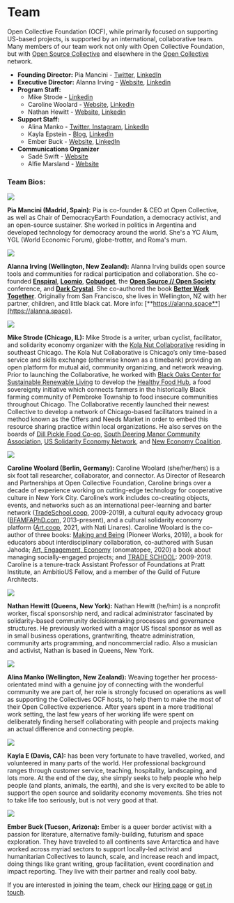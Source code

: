 # Team

Open Collective Foundation (OCF), while primarily focused on supporting US-based projects, is supported by an international, collaborative team. Many members of our team work not only with Open Collective Foundation, but with [Open Source Collective](https://www.oscollective.org) and elsewhere in the [Open Collective](https://www.opencollective.com) network.

* **Founding Director:** Pia Mancini - [Twitter](https://twitter.com/piamancini), [LinkedIn](https://www.linkedin.com/in/piamancini/)
* **Executive Director:** Alanna Irving - [Website](http://alanna.space), [Linkedin](https://www.linkedin.com/in/alannairving83/)
* **Program Staff:**
  * Mike Strode - [Linkedin](https://www.linkedin.com/in/mjstrode/)
  * Caroline Woolard - [Website](https://carolinewoolard.com/past), [Linkedin](https://www.linkedin.com/in/carolinewoolard/)
  * Nathan Hewitt - [Website](https://natehn.com), [Linkedin](https://www.linkedin.com/in/nthnh/)
* **Support Staff:**
  * Alina Manko - [Twitter](https://twitter.com/c\_observations)[, Instagram](https://www.instagram.com/curious\_observations/), [LinkedIn](https://www.linkedin.com/in/alinamanko/)
  * Kayla Epstein - [Blog](https://blog.opencollective.com/author/kayla/), [LinkedIn](https://www.linkedin.com/in/kaylarepstein/)
  * Ember Buck - [Website](https://ewhitneybuck.wordpress.com), [LinkedIn](https://www.linkedin.com/in/emberbuck/)
* **Communications Organizer**
  * Sadé Swift - [Website](https://cardsbyde.com/our-team)
  * Alfie Marsland - [Website](https://althemiamarsland.com/)

### **Team Bios:**

![](../.gitbook/assets/pia.jpeg)

**Pia Mancini (Madrid, Spain):** Pia is co-founder & CEO at Open Collective, as well as Chair of DemocracyEarth Foundation, a democracy activist, and an open-source sustainer. She worked in politics in Argentina and developed technology for democracy around the world. She's a YC Alum, YGL (World Economic Forum), globe-trotter, and Roma's mum.

![](../.gitbook/assets/Alanna-BackDeck.jpg)

**Alanna Irving (Wellington, New Zealand):** Alanna Irving builds open source tools and communities for radical participation and collaboration. She co-founded [**Enspiral**](http://enspiral.com), [**Loomio**](http://loomio.org), [**Cobudget**](http://cobudget.co), the [**Open Source // Open Society**](http://opensourceopensociety.com) conference, and [**Dark Crystal**](http://darkcrystal.pw). She co-authored the book [**Better Work Together**](http://betterworktogether.co). Originally from San Francisco, she lives in Wellington, NZ with her partner, children, and little black cat. More info: [**https://alanna.space**](https://alanna.space).

![](../.gitbook/assets/07a51998-708f-4e8e-92b8-18fe7d0595e5.jpeg)

**Mike Strode (Chicago, IL):** Mike Strode is a writer, urban cyclist, facilitator, and solidarity economy organizer with the [Kola Nut Collaborative](https://www.kolanutcollab.org) residing in southeast Chicago. The Kola Nut Collaborative is Chicago’s only time-based service and skills exchange (otherwise known as a timebank) providing an open platform for mutual aid, community organizing, and network weaving. Prior to launching the Collaborative, he worked with [Black Oaks Center for Sustainable Renewable Living](https://www.blackoakscenter.org) to develop the [Healthy Food Hub](https://www.healthyfooodhub.org), a food sovereignty initiative which connects farmers in the historically Black farming community of Pembroke Township to food insecure communities throughout Chicago. The Collaborative recently launched their newest Collective to develop a network of Chicago-based facilitators trained in a method known as the Offers and Needs Market in order to embed this resource sharing practice within local organizations. He also serves on the boards of [Dill Pickle Food Co-op](https://www.dillpickle.coop), [South Deering Manor Community Association](https://www.sdmanor.org), [US Solidarity Economy Network](https://www.ussen.org), and [New Economy Coalition](https://www.neweconomy.net).

![](<../.gitbook/assets/image (9).png>)

**Caroline Woolard (Berlin, Germany):** Caroline Woolard (she/her/hers) is a six foot tall researcher, collaborator, and connector. As Director of Research and Partnerships at Open Collective Foundation, Caroline brings over a decade of experience working on cutting-edge technology for cooperative culture in New York City. Caroline’s work includes co-creating objects, events, and networks such as an international peer-learning and barter network ([TradeSchool.coop](https://tradeschool.coop), 2009-2019), a cultural equity advocacy group ([BFAMFAPhD.com](http://bfamfaphd.com), 2013-present), and a cultural solidarity economy platform ([Art.coop](https://art.coop), 2021, with Nati Linares). Caroline Woolard is the co-author of three books: [Making and Being](https://makingandbeing.com) (Pioneer Works, 2019), a book for educators about interdisciplinary collaboration, co-authored with Susan Jahoda; [Art, Engagement, Economy](https://www.onomatopee.net/exhibition/caroline-woolard/#publication\_13011) (onomatopee, 2020) a book about managing socially-engaged projects; and [TRADE SCHOOL](https://tradeschool.coop): 2009-2019. Caroline is a tenure-track Assistant Professor of Foundations at Pratt Institute, an AmbitioUS Fellow, and a member of the Guild of Future Architects.

![](<../.gitbook/assets/forest profile.jpg>)

**Nathan Hewitt (Queens, New York):** Nathan Hewitt (he/him) is a nonprofit worker, fiscal sponsorship nerd, and radical administrator fascinated by solidarity-based community decisionmaking processes and governance structures. He previously worked with a major US fiscal sponsor as well as in small business operations, grantwriting, theatre administration, community arts programming, and noncommercial radio. Also a musician and activist, Nathan is based in Queens, New York.

![](../.gitbook/assets/IMG\_3108\_2.JPG)

**Alina Manko (Wellington, New Zealand):** Weaving together her process-orientated mind with a genuine joy of connecting with the wonderful community we are part of, her role is strongly focused on operations as well as supporting the Collectives OCF hosts, to help them to make the most of their Open Collective experience. After years spent in a more traditional work setting, the last few years of her working life were spent on deliberately finding herself collaborating with people and projects making an actual difference and connecting people.

![](../.gitbook/assets/greenkayla.JPG)

**Kayla E (Davis, CA):** has been very fortunate to have travelled, worked, and volunteered in many parts of the world. Her professional background ranges through customer service, teaching, hospitality, landscaping, and lots more. At the end of the day, she simply seeks to help people who help people (and plants, animals, the earth), and she is very excited to be able to support the open source and solidarity economy movements. She tries not to take life too seriously, but is not very good at that.

![](<../.gitbook/assets/rock headshot.jpeg>)

**Ember Buck (Tucson, Arizona):** Ember is a queer border activist with a passion for literature, alternative family-building, futurism and space exploration. They have traveled to all continents save Antarctica and have worked across myriad sectors to support locally-led activist and humanitarian Collectives to launch, scale, and increase reach and impact, doing things like grant writing, group facilitation, event coordination and impact reporting. They live with their partner and really cool baby.

If you are interested in joining the team, check our [Hiring page](https://opencollective.com/hiring) or [get in touch](mailto:support@opencollective.com).
